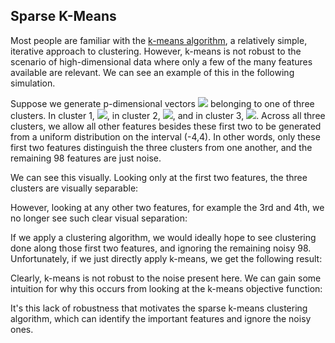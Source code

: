 ## Sparse K-Means

Most people are familiar with the [k-means algorithm](https://towardsdatascience.com/k-means-clustering-algorithm-applications-evaluation-methods-and-drawbacks-aa03e644b48a), a relatively simple, iterative approach to clustering. However, k-means is not robust to the scenario of high-dimensional data where only a few of the many features available are relevant. We can see an example of this in the following simulation. 

Suppose we generate p-dimensional vectors <img src="https://render.githubusercontent.com/render/math?math=\boldsymbol{y}_i = (x_{i1}, \ldots, x_{i100})"> belonging to one of three clusters. In cluster 1, <img src="https://render.githubusercontent.com/render/math?math=x_{i1},x_{i2} \sim \mathcal{N}(0,1)">, in cluster 2, <img src="https://render.githubusercontent.com/render/math?math=x_{i1},x_{i2} \sim \mathcal{N}(4,1)">, and in cluster 3, <img src="https://render.githubusercontent.com/render/math?math=x_{i1},x_{i2} \sim \mathcal{N}(-4,1)">. Across all three clusters, we allow all other features besides these first two to be generated from a uniform distribution on the interval (-4,4). In other words, only these first two features distinguish the three clusters from one another, and the remaining 98 features are just noise. 

We can see this visually. Looking only at the first two features, the three clusters are visually separable: 

However, looking at any other two features, for example the 3rd and 4th, we no longer see such clear visual separation:

If we apply a clustering algorithm, we would ideally hope to see clustering done along those first two features, and ignoring the remaining noisy 98. Unfortunately, if we just directly apply k-means, we get the following result:


Clearly, k-means is not robust to the noise present here. We can gain some intuition for why this occurs from looking at the k-means objective function: 

It's this lack of robustness that motivates the sparse k-means clustering algorithm, which can identify the important features and ignore the noisy ones.
